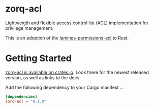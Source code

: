 zorq-acl
========

Lightweigth and flexible access control list (ACL) implementation for privilege management.

This is an adoption of the [laminas-permissions-acl](https://docs.laminas.dev/laminas-permissions-acl/usage/)
to Rust.

# Getting Started

[zorq-acl is available on crates.io](https://crates.io/crates/zorq-acl).
Look there for the newest released version, as well as links to the docs.

Add the following dependency to your Cargo manifest ...

```toml
[dependencies]
zorq-acl = "0.1.0"
```
